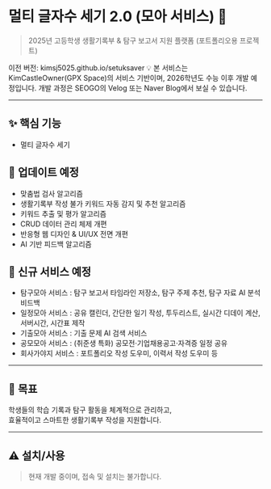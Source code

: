 # 멀티 글자수 세기 2.0 (모아 서비스) 📝

> 2025년 고등학생 생활기록부 & 탐구 보고서 지원 플랫폼 (포트폴리오용 프로젝트)

이전 버전: kimsj5025.github.io/setuksaver
💡 본 서비스는 KimCastleOwner(GPX Space)의 서비스 기반이며, 2026학년도 수능 이후 개발 예정입니다. 개발 과정은 SEOGO의 Velog 또는 Naver Blog에서 보실 수 있습니다.

---

## ✨ 핵심 기능
- 멀티 글자수 세기 

## 🔧 업데이트 예정
- 맞춤법 검사 알고리즘
- 생활기록부 작성 불가 키워드 자동 감지 및 추천 알고리즘
- 키워드 추출 및 평가 알고리즘
- CRUD 데이터 관리 체제 개편
- 반응형 웹 디자인 & UI/UX 전면 개편
- AI 기반 피드백 알고리즘

## 🚀 신규 서비스 예정
- 탐구모아 서비스 : 탐구 보고서 타임라인 저장소, 탐구 주제 추천, 탐구 자료 AI 분석비드백
- 일정모아 서비스 : 공유 캘린더, 간단한 일기 작성, 투두리스트, 실시간 디데이 계산, 서버시간, 시간표 제작
- 기출모아 서비스 : 기출 문제 AI 검색 서비스
- 공모모아 서비스 : (취준생 특화) 공모전·기업채용공고·자격증 일정 공유
- 회사가야지 서비스 : 포트폴리오 작성 도우미, 이력서 작성 도우미 등

---

## 🎯 목표
학생들의 학습 기록과 탐구 활동을 체계적으로 관리하고,  
효율적이고 스마트한 생활기록부 작성을 지원합니다.

---

## ⚠️ 설치/사용
> 현재 개발 중이며, 접속 및 설치는 불가합니다.